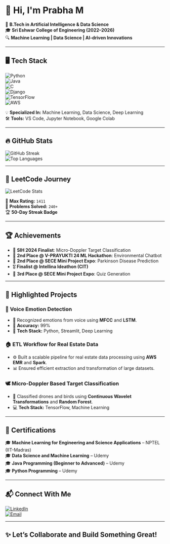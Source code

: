 # 👋 Hi, I'm **Prabha M**  

🚀 **B.Tech in Artificial Intelligence & Data Science**  
🎓 **Sri Eshwar College of Engineering (2022–2026)**  
🔍 **Machine Learning | Data Science | AI-driven Innovations**  

---

## 🖥️ **Tech Stack**  

![Python](https://img.shields.io/badge/Python-3776AB?style=for-the-badge&logo=python&logoColor=white)  
![Java](https://img.shields.io/badge/Java-007396?style=for-the-badge&logo=java&logoColor=white)  
![C](https://img.shields.io/badge/C-00599C?style=for-the-badge&logo=c&logoColor=white)  
![Django](https://img.shields.io/badge/Django-092E20?style=for-the-badge&logo=django&logoColor=white)  
![TensorFlow](https://img.shields.io/badge/TensorFlow-FF6F00?style=for-the-badge&logo=tensorflow&logoColor=white)  
![AWS](https://img.shields.io/badge/AWS-232F3E?style=for-the-badge&logo=amazon-aws&logoColor=white)  

💡 **Specialized In:** Machine Learning, Data Science, Deep Learning  
🛠️ **Tools:** VS Code, Jupyter Notebook, Google Colab  

---

## 🔥 **GitHub Stats**  

![GitHub Streak](https://streak-stats.demolab.com?user=your-username&theme=radical&hide_border=true)  
![Top Languages](https://github-readme-stats.vercel.app/api/top-langs/?username=your-username&layout=compact&theme=radical&hide_border=true)  

---

## 🚀 **LeetCode Journey**  

![LeetCode Stats](https://leetcard.jacoblin.cool/your-username?theme=dark&ext=heatmap)  

🧩 **Max Rating:** `1411`  
🌟 **Problems Solved:** `240+`  
🏆 **50-Day Streak Badge**  

---

## 🏆 **Achievements**  

- 🥇 **SIH 2024 Finalist**: Micro-Doppler Target Classification  
- 🥈 **2nd Place @ V-PRAYUKTI 24 ML Hackathon**: Environmental Chatbot  
- 🏅 **2nd Place @ SECE Mini Project Expo**: Parkinson Disease Prediction  
- 🎖️ **Finalist @ Intellina Ideathon (CIT)**  
- 🥉 **3rd Place @ SECE Mini Project Expo**: Quiz Generation  

---

## 🌟 **Highlighted Projects**  

### 🎤 **Voice Emotion Detection**  
- 💬 Recognized emotions from voice using **MFCC** and **LSTM**.  
- 🚀 **Accuracy:** 99%  
- 🔧 **Tech Stack:** Python, Streamlit, Deep Learning  

### 🏠 **ETL Workflow for Real Estate Data**  
- ⚙️ Built a scalable pipeline for real estate data processing using **AWS EMR** and **Spark**.  
- 📊 Ensured efficient extraction and transformation of large datasets.  

### 🕊️ **Micro-Doppler Based Target Classification**  
- 🌌 Classified drones and birds using **Continuous Wavelet Transformations** and **Random Forest**.  
- 💻 **Tech Stack:** TensorFlow, Machine Learning  

---

## 📜 **Certifications**  

🎓 **Machine Learning for Engineering and Science Applications** – NPTEL (IIT-Madras)  
🎓 **Data Science and Machine Learning** – Udemy  
🎓 **Java Programming (Beginner to Advanced)** – Udemy  
🎓 **Python Programming** – Udemy  

---

## 📬 **Connect With Me**  

[![LinkedIn](https://img.shields.io/badge/LinkedIn-%230A66C2.svg?style=for-the-badge&logo=linkedin&logoColor=white)](https://linkedin.com/in/your-profile)  
[![Email](https://img.shields.io/badge/Email-D14836?style=for-the-badge&logo=gmail&logoColor=white)](mailto:prabha.m2022ai-ds@sece.ac.in)  

---

## ✨ **Let’s Collaborate and Build Something Great!**  
